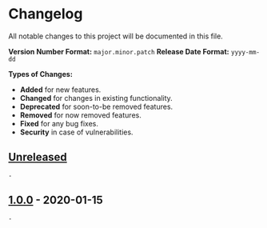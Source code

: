 # Changelog

All notable changes to this project will be documented in this file.

**Version Number Format:** `major.minor.patch`
**Release Date Format:** `yyyy-mm-dd`

**Types of Changes:**
- **Added** for new features.
- **Changed** for changes in existing functionality.
- **Deprecated** for soon-to-be removed features.
- **Removed** for now removed features.
- **Fixed** for any bug fixes.
- **Security** in case of vulnerabilities.
##


## [Unreleased]

`-`


## [1.0.0] - 2020-01-15

`-`
##


[unreleased]: https://github.com/agnostic-apollo/Tasker-Random-Stuff/compare/v1.0.0...HEAD
[1.0.0]: https://github.com/agnostic-apollo/Tasker-Random-Stuff/releases
